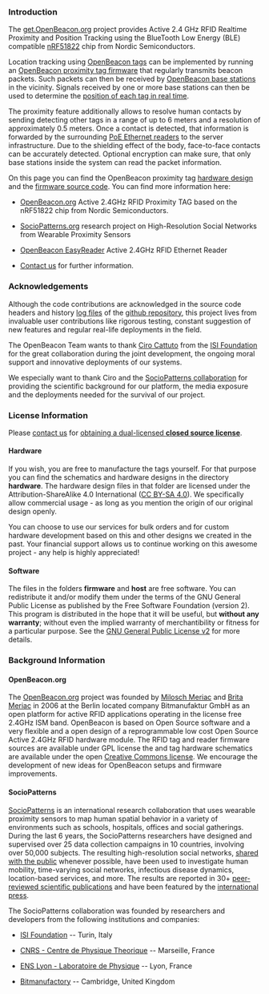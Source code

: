 ### Introduction

The [get.OpenBeacon.org](http://get.openbeacon.org/) project provides Active 2.4 GHz RFID Realtime Proximity and Position Tracking using the BlueTooth Low Energy (BLE) compatible [nRF51822](https://www.nordicsemi.com/eng/Products/Bluetooth-Smart-Bluetooth-low-energy/nRF51822) chip from Nordic Semiconductors.

Location tracking using [OpenBeacon tags](http://get.openbeacon.org/device.html) can be implemented by running an [OpenBeacon proximity tag firmware](http://get.openbeacon.org/source#github) that regularly transmits beacon packets. Such packets can then be received by [OpenBeacon base stations](http://www.openbeacon.org/EasyReader) in the vicinity. Signals received by one or more base stations can then be used to determine the [position of each tag in real time](http://www.openbeacon.org/API).

The proximity feature additionally allows to resolve human contacts by sending detecting other tags in a range of up to 6 meters and a resolution of approximately 0.5 meters. Once a contact is detected, that information is forwarded by the surrounding [PoE Ethernet readers](http://www.openbeacon.org/EasyReader) to the server infrastructure. Due to the shielding effect of the body, face-to-face contacts can be accurately detected. Optional encryption can make sure, that only base stations inside the system can read the packet information.

On this page you can find the OpenBeacon proximity tag [hardware design](http://get.openbeacon.org/device.html#download) and the [firmware source code](http://get.openbeacon.org/source#github). You can find more information here:

- [OpenBeacon.org](http://www.openbeacon.org) Active 2.4GHz RFID Proximity TAG based on the nRF51822 chip from Nordic Semiconductors.

- [SocioPatterns.org](http://www.sociopatterns.org) research project on High-Resolution Social Networks from Wearable Proximity Sensors

- [OpenBeacon EasyReader](http://openbeacon.org/EasyReader) Active 2.4GHz RFID Ethernet Reader

- [Contact us](mailto:info@bitmanufactory.com) for further information.


### Acknowledgements

Although the code contributions are acknowledged in the source code headers and history [log files](https://github.com/meriac/openbeacon-ng/commits/master) of the [github repository](https://github.com/meriac/openbeacon-ng), this project lives from invaluable user contributions like rigorous testing, constant suggestion of new features and regular real-life deployments in the field.

The OpenBeacon Team wants to thank [Ciro Cattuto](http://www.cirocattuto.info/) from the [ISI Foundation](http://www.isi.it/) for the great collaboration during the joint development, the ongoing moral support and innovative deployments of our systems.

We especially want to thank Ciro and the [SocioPatterns collaboration](http://www.sociopatterns.org) for providing the scientific background for our platform, the media exposure and the deployments needed for the survival of our project.


### License Information

Please [contact us](mailto:license@bitmanufactory.com) for [obtaining a dual-licensed **closed source license**](mailto:license@bitmanufactory.com?subject=Alternative%20License).

#### Hardware

If you wish, you are free to manufacture the tags yourself. For that purpose you can find the schematics and hardware designs in the directory **hardware**.  The hardware design files in that folder are licensed under the Attribution-ShareAlike 4.0 International ([CC BY-SA 4.0](http://creativecommons.org/licenses/by-sa/4.0/)). We specifically allow commercial usage - as long as you mention the origin of our original design openly.

You can choose to use our services for bulk orders and for custom hardware development based on this and other designs we created in the past. Your financial support allows us to continue working on this awesome project - any help is highly appreciated!

#### Software

The files in the folders **firmware** and **host** are free software. You can redistribute it and/or modify them under the terms of the GNU General Public License as published by the Free Software Foundation (version 2). This program is distributed in the hope that it will be useful, but **without any warranty**; without even the implied warranty of merchantibility or fitness for a particular purpose. See the [GNU General Public License v2](http://www.gnu.org/licenses/gpl-2.0.html) for more details.


### Background Information

#### OpenBeacon.org

The [OpenBeacon.org](http://openbeacon.org) project was founded by [Milosch Meriac](https://www.meriac.com) and [Brita Meriac](mailto:brita@bitmanufaktory.com) in 2006 at the Berlin located company Bitmanufaktur GmbH as an open platform for active RFID applications operating in the license free 2.4GHz ISM band. OpenBeacon is based on Open Source software and a very flexible and a open design of a reprogrammable low cost Open Source Active 2.4GHz RFID hardware module. The RFID tag and reader firmware sources are available under GPL license the and tag hardware schematics are available under the open [Creative Commons license](https://creativecommons.org/). We encourage the development of new ideas for OpenBeacon setups and firmware improvements.

#### SocioPatterns

[SocioPatterns](http://www.sociopatterns.org) is an international research collaboration that uses wearable proximity sensors to map human spatial behavior in a variety of environments such as schools, hospitals, offices and social gatherings. During the last 6 years, the SocioPatterns researchers have designed and supervised over 25 data collection campaigns in 10 countries, involving over 50,000 subjects. The resulting high-resolution social networks, [shared with the public](http://www.sociopatterns.org/datasets/) whenever possible, have been used to investigate human mobility, time-varying social networks, infectious disease dynamics, location-based services, and more. The results are reported in 30+ [peer-reviewed scientific publications](http://www.sociopatterns.org/publications/) and have been featured by the [international press](http://www.sociopatterns.org/press/).

The SocioPatterns collaboration was founded by researchers and developers from the following institutions and companies:

- [ISI Foundation](http://www.isi.it/) -- Turin, Italy

- [CNRS - Centre de Physique Theorique](http://www.cpt.univ-mrs.fr) -- Marseille, France

- [ENS Lyon - Laboratoire de Physique](http://www.ens-lyon.fr/PHYSIQUE/) -- Lyon, France

- [Bitmanufactory](http://bitmanufactory.com) -- Cambridge, United Kingdom

